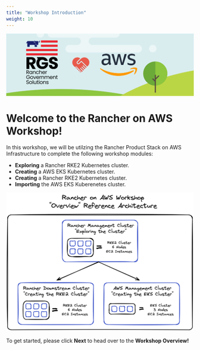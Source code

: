 ```yaml
---
title: "Workshop Introduction"
weight: 10
---
```


![rgs-aws-banner](/static/images/rgs-aws-banner.png)

# Welcome to the Rancher on AWS Workshop!
In this workshop, we will be utilzing the Rancher Product Stack on AWS Infrastructure to complete the following workshop modules:
* **Exploring** a Rancher RKE2 Kubernetes cluster.
* **Creating** a AWS EKS Kubernetes cluster.
* **Creating** a Rancher RKE2 Kubernetes cluster.
* **Importing** the AWS EKS Kuberenetes cluster. 

![workshop-overview-diagram](/static/images/workshop-overview-diagram.png)

To get started, please click **Next** to head over to the **Workshop Overview!**
